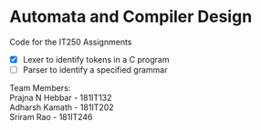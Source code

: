 # Automata and Compiler Design <br>
Code for the IT250 Assignments <br>
 - [X] Lexer to identify tokens in a C program <br>
 - [ ] Parser to identify a specified grammar <br>
 
Team Members: <br>
Prajna N Hebbar - 181IT132 <br>
Adharsh Kamath - 181IT202 <br>
Sriram Rao - 181IT246 <br>

